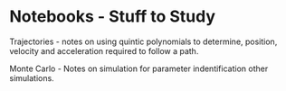 # Notebooks - Stuff to Study

Trajectories - notes on using quintic polynomials to determine, position, velocity and acceleration required to follow a path.

Monte Carlo - Notes on simulation for parameter indentification other simulations. 
